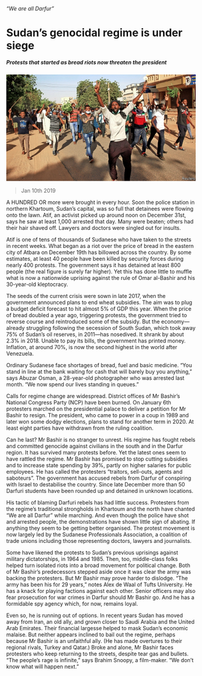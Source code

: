 ###### “We are all Darfur”

# Sudan’s genocidal regime is under siege 

##### Protests that started as bread riots now threaten the president 

![image](images/20190112_MAP001_0.jpg) 

> Jan 10th 2019 

 

A HUNDRED OR more were brought in every hour. Soon the police station in northern Khartoum, Sudan’s capital, was so full that detainees were flowing onto the lawn. Atif, an activist picked up around noon on December 31st, says he saw at least 1,000 arrested that day. Many were beaten; others had their hair shaved off. Lawyers and doctors were singled out for insults. 

Atif is one of tens of thousands of Sudanese who have taken to the streets in recent weeks. What began as a riot over the price of bread in the eastern city of Atbara on December 19th has billowed across the country. By some estimates, at least 40 people have been killed by security forces during nearly 400 protests. The government says it has detained at least 800 people (the real figure is surely far higher). Yet this has done little to muffle what is now a nationwide uprising against the rule of Omar al-Bashir and his 30-year-old kleptocracy. 

The seeds of the current crisis were sown in late 2017, when the government announced plans to end wheat subsidies. The aim was to plug a budget deficit forecast to hit almost 5% of GDP this year. When the price of bread doubled a year ago, triggering protests, the government tried to reverse course and reintroduced some of the subsidy. But the economy—already struggling following the secession of South Sudan, which took away 75% of Sudan’s oil reserves, in 2011—has nosedived. It shrank by about 2.3% in 2018. Unable to pay its bills, the government has printed money. Inflation, at around 70%, is now the second highest in the world after Venezuela. 

Ordinary Sudanese face shortages of bread, fuel and basic medicine. “You stand in line at the bank waiting for cash that will barely buy you anything,” says Abuzar Osman, a 28-year-old photographer who was arrested last month. “We now spend our lives standing in queues.” 

Calls for regime change are widespread. District offices of Mr Bashir’s National Congress Party (NCP) have been burned. On January 6th protesters marched on the presidential palace to deliver a petition for Mr Bashir to resign. The president, who came to power in a coup in 1989 and later won some dodgy elections, plans to stand for another term in 2020. At least eight parties have withdrawn from the ruling coalition. 

Can he last? Mr Bashir is no stranger to unrest. His regime has fought rebels and committed genocide against civilians in the south and in the Darfur region. It has survived many protests before. Yet the latest ones seem to have rattled the regime. Mr Bashir has promised to stop cutting subsidies and to increase state spending by 39%, partly on higher salaries for public employees. He has called the protesters “traitors, sell-outs, agents and saboteurs”. The government has accused rebels from Darfur of conspiring with Israel to destabilise the country. Since late December more than 50 Darfuri students have been rounded up and detained in unknown locations. 

His tactic of blaming Darfuri rebels has had little success. Protesters from the regime’s traditional strongholds in Khartoum and the north have chanted “We are all Darfur” while marching. And even though the police have shot and arrested people, the demonstrations have shown little sign of abating. If anything they seem to be getting better organised. The protest movement is now largely led by the Sudanese Professionals Association, a coalition of trade unions including those representing doctors, lawyers and journalists. 

Some have likened the protests to Sudan’s previous uprisings against military dictatorships, in 1964 and 1985. Then, too, middle-class folks helped turn isolated riots into a broad movement for political change. Both of Mr Bashir’s predecessors stepped aside once it was clear the army was backing the protesters. But Mr Bashir may prove harder to dislodge. “The army has been his for 29 years,” notes Alex de Waal of Tufts University. He has a knack for playing factions against each other. Senior officers may also fear prosecution for war crimes in Darfur should Mr Bashir go. And he has a formidable spy agency which, for now, remains loyal. 

Even so, he is running out of options. In recent years Sudan has moved away from Iran, an old ally, and grown closer to Saudi Arabia and the United Arab Emirates. Their financial largesse helped to mask Sudan’s economic malaise. But neither appears inclined to bail out the regime, perhaps because Mr Bashir is an unfaithful ally. (He has made overtures to their regional rivals, Turkey and Qatar.) Broke and alone, Mr Bashir faces protesters who keep returning to the streets, despite tear gas and bullets. “The people’s rage is infinite,” says Brahim Snoopy, a film-maker. “We don’t know what will happen next.” 

